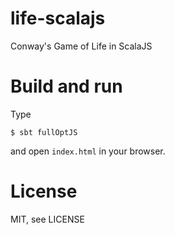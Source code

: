 # life-scalajs
Conway's Game of Life in ScalaJS

# Build and run

Type

```
$ sbt fullOptJS
```

and open `index.html` in your browser.

# License
MIT, see LICENSE
